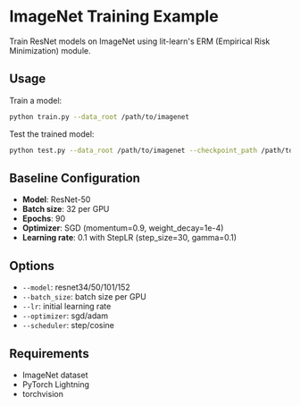 # ImageNet Training Example

Train ResNet models on ImageNet using lit-learn's ERM (Empirical Risk Minimization) module.

## Usage

Train a model:

```bash
python train.py --data_root /path/to/imagenet
```

Test the trained model:

```bash
python test.py --data_root /path/to/imagenet --checkpoint_path /path/to/checkpoint.ckpt
```

## Baseline Configuration

- **Model**: ResNet-50
- **Batch size**: 32 per GPU 
- **Epochs**: 90
- **Optimizer**: SGD (momentum=0.9, weight_decay=1e-4)
- **Learning rate**: 0.1 with StepLR (step_size=30, gamma=0.1)

## Options

- `--model`: resnet34/50/101/152
- `--batch_size`: batch size per GPU
- `--lr`: initial learning rate
- `--optimizer`: sgd/adam
- `--scheduler`: step/cosine

## Requirements

- ImageNet dataset
- PyTorch Lightning
- torchvision
